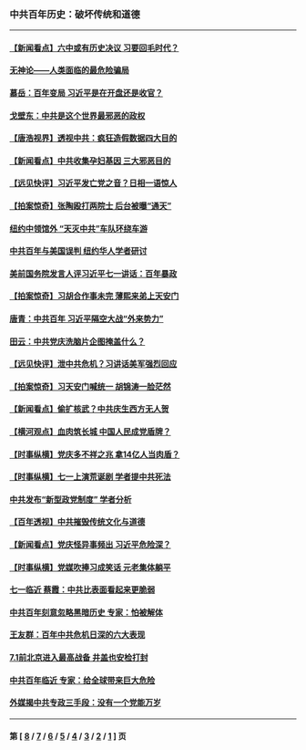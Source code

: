 ### 中共百年历史：破坏传统和道德
---
#### [【新闻看点】六中或有历史决议 习要回毛时代？](../../pages/nf1176114/n13222895.md?09130430) 
#### [无神论——人类面临的最危险骗局](../../pages/nf1176114/n13196137.md?09130430) 
#### [慕岳：百年变局 习近平是在开盘还是收官？](../../pages/nf1176114/n13206516.md?09130430) 
#### [戈壁东：中共是这个世界最邪恶的政权](../../pages/nf1176114/n13085641.md?09130430) 
#### [【唐浩视界】透视中共：疯狂造假数据四大目的](../../pages/nf1176114/n13080590.md?09130430) 
#### [【新闻看点】中共收集孕妇基因 三大邪恶目的](../../pages/nf1176114/n13077182.md?09130430) 
#### [【远见快评】习近平发亡党之音？日相一语惊人](../../pages/nf1176114/n13074809.md?09130430) 
#### [【拍案惊奇】张陶殴打两院士 后台被曝“通天”](../../pages/nf1176114/n13070496.md?09130430) 
#### [纽约中领馆外 “天灭中共”车队环绕车游](../../pages/nf1176114/n13070693.md?09130430) 
#### [中共百年与美国误判 纽约华人学者研讨](../../pages/nf1176114/n13067969.md?09130430) 
#### [美前国务院发言人评习近平七一讲话：百年暴政](../../pages/nf1176114/n13066986.md?09130430) 
#### [【拍案惊奇】习胡合作事未完 薄熙来弟上天安门](../../pages/nf1176114/n13065867.md?09130430) 
#### [唐青：中共百年 习近平隔空大战“外来势力”](../../pages/nf1176114/n13065976.md?09130430) 
#### [田云：中共党庆洗脑片企图掩盖什么？](../../pages/nf1176114/n13064395.md?09130430) 
#### [【远见快评】泄中共危机？习讲话美军强烈回应](../../pages/nf1176114/n13064269.md?09130430) 
#### [【拍案惊奇】习天安门喊统一 胡锦涛一脸茫然](../../pages/nf1176114/n13063233.md?09130430) 
#### [【新闻看点】偷扩核武？中共庆生西方无人贺](../../pages/nf1176114/n13061263.md?09130430) 
#### [【横河观点】血肉筑长城 中国人民成党盾牌？](../../pages/nf1176114/n13061779.md?09130430) 
#### [【时事纵横】党庆多不祥之兆 拿14亿人当肉盾？](../../pages/nf1176114/n13061709.md?09130430) 
#### [【时事纵横】七一上演荒诞剧 学者提中共死法](../../pages/nf1176114/n13058990.md?09130430) 
#### [中共发布“新型政党制度” 学者分析](../../pages/nf1176114/n13056354.md?09130430) 
#### [【百年透视】中共摧毁传统文化与道德](../../pages/nf1176114/n13057253.md?09130430) 
#### [【新闻看点】党庆怪异事频出 习近平危险深？](../../pages/nf1176114/n13056781.md?09130430) 
#### [【时事纵横】党媒吹捧习成笑话 元老集体躺平](../../pages/nf1176114/n13056792.md?09130430) 
#### [七一临近 蔡霞：中共比表面看起来更脆弱](../../pages/nf1176114/n13056418.md?09130430) 
#### [中共百年刻意忽略黑暗历史 专家：怕被解体](../../pages/nf1176114/n13056056.md?09130430) 
#### [王友群：百年中共危机日深的六大表现](../../pages/nf1176114/n13054263.md?09130430) 
#### [7.1前北京进入最高战备 井盖也安检打封](../../pages/nf1176114/n13053641.md?09130430) 
#### [中共百年临近 专家：给全球带来巨大危险](../../pages/nf1176114/n13053663.md?09130430) 
#### [外媒揭中共专政三手段：没有一个党能万岁](../../pages/nf1176114/n13049352.md?09130430) 

---
#### 第 [ [8](./8.md?09130430) / [7](./7.md?09130430) / [6](./6.md?09130430) / [5](./5.md?09130430) / [4](./4.md?09130430) / [3](./3.md?09130430) / [2](./2.md?09130430) / [1](./1.md?09130430) ] 页
